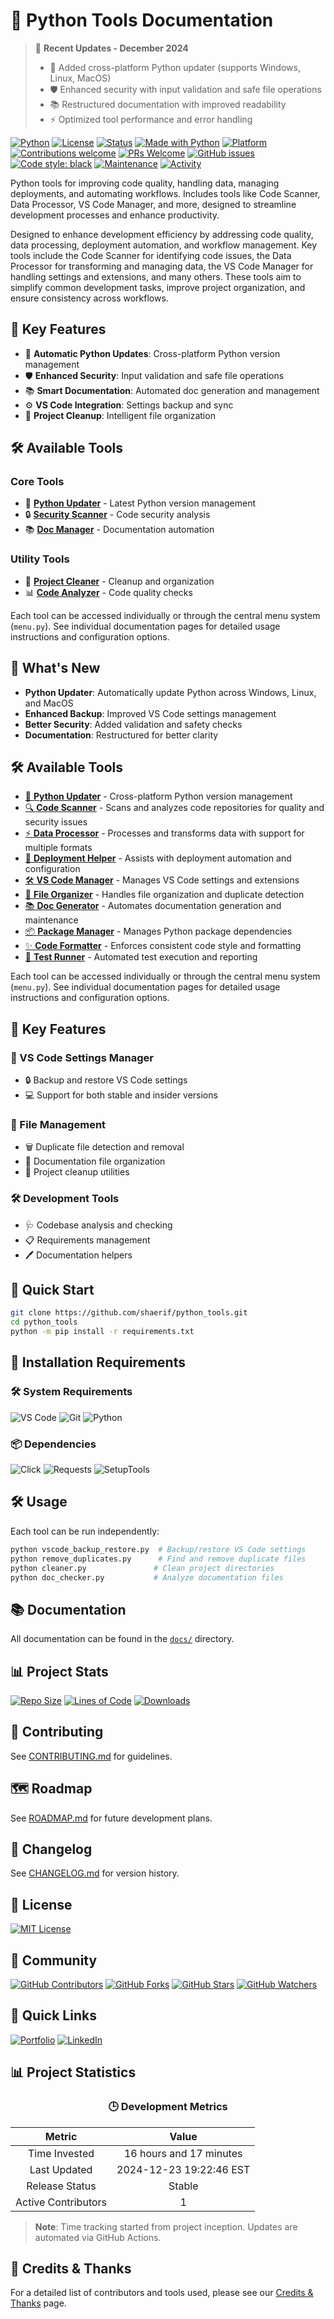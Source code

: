 ﻿# 🐍 Python Tools Documentation

> 📝 **Recent Updates - December 2024**
> - 🔄 Added cross-platform Python updater (supports Windows, Linux, MacOS)
> - 🛡️ Enhanced security with input validation and safe file operations
> - 📚 Restructured documentation with improved readability
> - ⚡ Optimized tool performance and error handling

[![Python](https://img.shields.io/badge/Python-3.8+-blue.svg)](https://www.python.org)
[![License](https://img.shields.io/badge/License-MIT-green.svg)](LICENSE)
[![Status](https://img.shields.io/badge/Status-Active-success.svg)](https://github.com/Shaerif/python_tools)
[![Made with Python](http://ForTheBadge.com/images/badges/made-with-python.svg)](https://www.python.org)
[![Platform](https://img.shields.io/badge/Platform-Windows%20%7C%20Linux%20%7C%20MacOS-lightgrey.svg)](#)
[![Contributions welcome](https://img.shields.io/badge/Contributions-Welcome-orange.svg)](CONTRIBUTING.md)
[![PRs Welcome](https://img.shields.io/badge/PRs-welcome-brightgreen.svg)](https://github.com/Shaerif/python_tools/pulls)
[![GitHub issues](https://img.shields.io/github/issues/Shaerif/python_tools.svg)](https://github.com/Shaerif/python_tools/issues)
[![Code style: black](https://img.shields.io/badge/code%20style-black-000000.svg)](https://github.com/psf/black)
[![Maintenance](https://img.shields.io/badge/Maintained%3F-yes-green.svg)](#)
[![Activity](https://img.shields.io/github/last-commit/Shaerif/python_tools)](https://github.com/Shaerif/python_tools/commits)

Python tools for improving code quality, handling data, managing deployments, and automating workflows. Includes tools like Code Scanner, Data Processor, VS Code Manager, and more, designed to streamline development processes and enhance productivity.

Designed to enhance development efficiency by addressing code quality, data processing, deployment automation, and workflow management. 
Key tools include the Code Scanner for identifying code issues, the Data Processor for transforming and managing data, the VS Code Manager for handling settings and extensions, and many others. These tools aim to simplify common development tasks, improve project organization, and ensure consistency across workflows.

## 🎯 Key Features
- 🔄 **Automatic Python Updates**: Cross-platform Python version management
- 🛡️ **Enhanced Security**: Input validation and safe file operations
- 📚 **Smart Documentation**: Automated doc generation and management
- ⚙️ **VS Code Integration**: Settings backup and sync
- 🧹 **Project Cleanup**: Intelligent file organization

## 🛠️ Available Tools

### Core Tools
- 🔄 [**Python Updater**](tools/update_python.md) - Latest Python version management
- 🔒 [**Security Scanner**](tools/security_scanner.md) - Code security analysis
- 📚 [**Doc Manager**](tools/doc_manager.md) - Documentation automation

### Utility Tools
- 🧹 [**Project Cleaner**](utils/cleaner.md) - Cleanup and organization
- 📊 [**Code Analyzer**](tools/code_analyzer.md) - Code quality checks

Each tool can be accessed individually or through the central menu system (`menu.py`).
See individual documentation pages for detailed usage instructions and configuration options.

## 🎯 What's New
- **Python Updater**: Automatically update Python across Windows, Linux, and MacOS
- **Enhanced Backup**: Improved VS Code settings management
- **Better Security**: Added validation and safety checks
- **Documentation**: Restructured for better clarity

## 🛠️ Available Tools

- [🔄 **Python Updater**](tools/update_python.md) - Cross-platform Python version management
- [🔍 **Code Scanner**](code_scanner.md) - Scans and analyzes code repositories for quality and security issues
- [⚡ **Data Processor**](data_processor.md) - Processes and transforms data with support for multiple formats
- [🚀 **Deployment Helper**](deployment_helper.md) - Assists with deployment automation and configuration
- [🛠️ **VS Code Manager**](vscode_settings.md) - Manages VS Code settings and extensions
- [📁 **File Organizer**](file_organizer.md) - Handles file organization and duplicate detection
- [📚 **Doc Generator**](doc_generator.md) - Automates documentation generation and maintenance
- [📦 **Package Manager**](package_manager.md) - Manages Python package dependencies
- [✨ **Code Formatter**](code_formatter.md) - Enforces consistent code style and formatting
- [🧪 **Test Runner**](test_runner.md) - Automated test execution and reporting

Each tool can be accessed individually or through the central menu system (`menu.py`).
See individual documentation pages for detailed usage instructions and configuration options.

## 🎯 Key Features

### 🔧 VS Code Settings Manager

- 🔒 Backup and restore VS Code settings
- 💻 Support for both stable and insider versions

### 📂 File Management

- 🗑️ Duplicate file detection and removal
- 📄 Documentation file organization
- 🧹 Project cleanup utilities

### 🛠️ Development Tools

- 🩺 Codebase analysis and checking
- 📋 Requirements management
- 🖊️ Documentation helpers

## 🚀 Quick Start

```bash
git clone https://github.com/shaerif/python_tools.git
cd python_tools
python -m pip install -r requirements.txt
```

## 🔧 Installation Requirements

### 🛠️ System Requirements
![VS Code](https://img.shields.io/badge/VS_Code-007ACC?style=flat&logo=visual-studio-code&logoColor=white)
![Git](https://img.shields.io/badge/Git-F05032?style=flat&logo=git&logoColor=white)
![Python](https://img.shields.io/badge/Python_3.8+-3776AB?style=flat&logo=python&logoColor=white)

### 📦 Dependencies
![Click](https://img.shields.io/badge/Click-Package-green)
![Requests](https://img.shields.io/badge/Requests-Package-blue)
![SetupTools](https://img.shields.io/badge/SetupTools-Package-orange)

## 🛠️ Usage

Each tool can be run independently:

```bash
python vscode_backup_restore.py  # Backup/restore VS Code settings
python remove_duplicates.py      # Find and remove duplicate files
python cleaner.py               # Clean project directories
python doc_checker.py           # Analyze documentation files
```

## 📚 Documentation
All documentation can be found in the [`docs/`](docs/) directory.

## 📊 Project Stats

[![Repo Size](https://img.shields.io/github/repo-size/Shaerif/python_tools)](https://github.com/Shaerif/python_tools)
[![Lines of Code](https://img.shields.io/tokei/lines/github/Shaerif/python_tools)](https://github.com/Shaerif/python_tools)
[![Downloads](https://img.shields.io/github/downloads/Shaerif/python_tools/total)](https://github.com/Shaerif/python_tools/releases)

## 🤝 Contributing

See [CONTRIBUTING.md](CONTRIBUTING.md) for guidelines.

## 🗺️ Roadmap

See [ROADMAP.md](ROADMAP.md) for future development plans.

## 📝 Changelog

See [CHANGELOG.md](CHANGELOG.md) for version history.

## 📄 License

[![MIT License](https://img.shields.io/badge/License-MIT-yellow.svg)](LICENSE)

## 🤝 Community

[![GitHub Contributors](https://img.shields.io/github/contributors/Shaerif/python_tools.svg)](https://github.com/Shaerif/python_tools/graphs/contributors)
[![GitHub Forks](https://img.shields.io/github/forks/Shaerif/python_tools.svg?style=social)](https://github.com/Shaerif/python_tools/network/members)
[![GitHub Stars](https://img.shields.io/github/stars/Shaerif/python_tools.svg?style=social)](https://github.com/Shaerif/python_tools/stargazers)
[![GitHub Watchers](https://img.shields.io/github/watchers/Shaerif/python_tools.svg?style=social)](https://github.com/Shaerif/python_tools/watchers)

## 🔗 Quick Links

[![Portfolio](https://img.shields.io/badge/Portfolio-255E63?style=for-the-badge&logo=About.me&logoColor=white)](https://github.com/Shaerif)
[![LinkedIn](https://img.shields.io/badge/LinkedIn-0077B5?style=for-the-badge&logo=linkedin&logoColor=white)](https://linkedin.com/in/Shaerif)

## 📊 Project Statistics

<div align="center">

### 🕒 Development Metrics
| Metric | Value |
|:------:|:-----:|
| Time Invested | 16 hours and 17 minutes |
| Last Updated | 2024-12-23 19:22:46 EST |
| Release Status | Stable |
| Active Contributors | 1 |

</div>

> **Note**: Time tracking started from project inception. Updates are automated via GitHub Actions.

## 🙏 Credits & Thanks
For a detailed list of contributors and tools used, please see our [Credits & Thanks](CREDITS.md) page.
````
